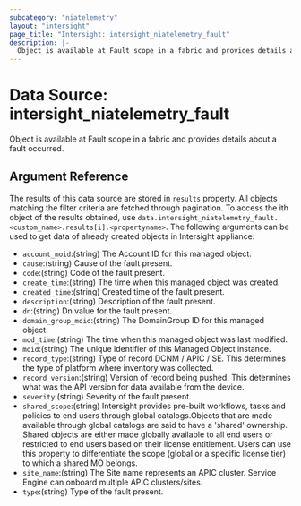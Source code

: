 ```yaml
---
subcategory: "niatelemetry"
layout: "intersight"
page_title: "Intersight: intersight_niatelemetry_fault"
description: |-
  Object is available at Fault scope in a fabric and provides details about a fault occurred.
---
```


# Data Source: intersight_niatelemetry_fault
Object is available at Fault scope in a fabric and provides details about a fault occurred.
## Argument Reference
The results of this data source are stored in `results` property.
All objects matching the filter criteria are fetched through pagination.
To access the ith object of the results obtained, use `data.intersight_niatelemetry_fault.<custom_name>.results[i].<propertyname>`.
The following arguments can be used to get data of already created objects in Intersight appliance:
* `account_moid`:(string) The Account ID for this managed object. 
* `cause`:(string) Cause of the fault present. 
* `code`:(string) Code of the fault present. 
* `create_time`:(string) The time when this managed object was created. 
* `created_time`:(string) Created time of the fault present. 
* `description`:(string) Description of the fault present. 
* `dn`:(string) Dn value for the fault present. 
* `domain_group_moid`:(string) The DomainGroup ID for this managed object. 
* `mod_time`:(string) The time when this managed object was last modified. 
* `moid`:(string) The unique identifier of this Managed Object instance. 
* `record_type`:(string) Type of record DCNM / APIC / SE. This determines the type of platform where inventory was collected. 
* `record_version`:(string) Version of record being pushed. This determines what was the API version for data available from the device. 
* `severity`:(string) Severity of the fault present. 
* `shared_scope`:(string) Intersight provides pre-built workflows, tasks and policies to end users through global catalogs.Objects that are made available through global catalogs are said to have a 'shared' ownership. Shared objects are either made globally available to all end users or restricted to end users based on their license entitlement. Users can use this property to differentiate the scope (global or a specific license tier) to which a shared MO belongs. 
* `site_name`:(string) The Site name represents an APIC cluster. Service Engine can onboard multiple APIC clusters/sites. 
* `type`:(string) Type of the fault present. 
 